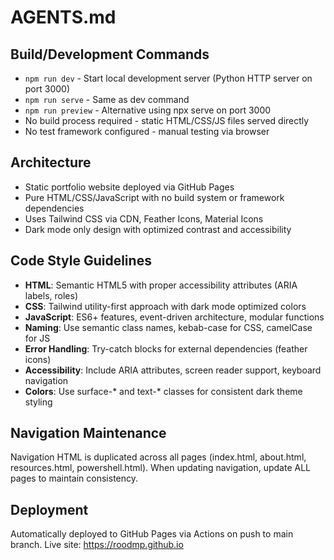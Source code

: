 # AGENTS.md

## Build/Development Commands
- `npm run dev` - Start local development server (Python HTTP server on port 3000)
- `npm run serve` - Same as dev command
- `npm run preview` - Alternative using npx serve on port 3000
- No build process required - static HTML/CSS/JS files served directly
- No test framework configured - manual testing via browser

## Architecture
- Static portfolio website deployed via GitHub Pages
- Pure HTML/CSS/JavaScript with no build system or framework dependencies
- Uses Tailwind CSS via CDN, Feather Icons, Material Icons
- Dark mode only design with optimized contrast and accessibility

## Code Style Guidelines
- **HTML**: Semantic HTML5 with proper accessibility attributes (ARIA labels, roles)
- **CSS**: Tailwind utility-first approach with dark mode optimized colors
- **JavaScript**: ES6+ features, event-driven architecture, modular functions
- **Naming**: Use semantic class names, kebab-case for CSS, camelCase for JS
- **Error Handling**: Try-catch blocks for external dependencies (feather icons)
- **Accessibility**: Include ARIA attributes, screen reader support, keyboard navigation
- **Colors**: Use surface-* and text-* classes for consistent dark theme styling

## Navigation Maintenance
Navigation HTML is duplicated across all pages (index.html, about.html, resources.html, powershell.html).
When updating navigation, update ALL pages to maintain consistency.

## Deployment
Automatically deployed to GitHub Pages via Actions on push to main branch.
Live site: https://roodmp.github.io
